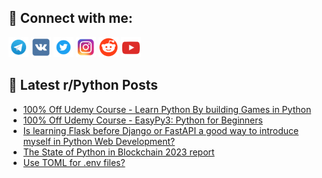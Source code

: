 ## 🔎 Connect with me:
[<img src="https://github.com/bullbesh/bullbesh/blob/main/images/Telegram.png" width="32" height="32" />](https://t.me/bullbesh)
[<img src="https://github.com/bullbesh/bullbesh/blob/main/images/VK.png" width="32" height="32" />](https://vk.com/bullbesh)
[<img src="https://github.com/bullbesh/bullbesh/blob/main/images/Twitter.png" width="32" height="32" />](https://twitter.com/bullbesh1)
[<img src="https://github.com/bullbesh/bullbesh/blob/main/images/Instagram.png" width="32" height="32" />](https://www.instagram.com/bullbesh)
[<img src="https://github.com/bullbesh/bullbesh/blob/main/images/Reddit.png" width="32" height="32" />](https://www.reddit.com/user/bullbesh)
[<img src="https://github.com/bullbesh/bullbesh/blob/main/images/YouTube.png" width="32" height="32" />](https://www.youtube.com/channel/UCtfjRs6uzgq5mfm8S06WTcg)

## 📕 Latest r/Python Posts
<!-- BLOG-POST-LIST:START -->
- [100% Off Udemy Course - Learn Python By building Games in Python](https://www.reddit.com/r/Python/comments/10ysf8x/100_off_udemy_course_learn_python_by_building/)
- [100% Off Udemy Course - EasyPy3: Python for Beginners](https://www.reddit.com/r/Python/comments/10ysesb/100_off_udemy_course_easypy3_python_for_beginners/)
- [Is learning Flask before Django or FastAPI a good way to introduce myself in Python Web Development?](https://www.reddit.com/r/Python/comments/10ypnnn/is_learning_flask_before_django_or_fastapi_a_good/)
- [The State of Python in Blockchain 2023 report](https://www.reddit.com/r/Python/comments/10ynbxx/the_state_of_python_in_blockchain_2023_report/)
- [Use TOML for .env files?](https://www.reddit.com/r/Python/comments/10ynazn/use_toml_for_env_files/)
<!-- BLOG-POST-LIST:END -->
